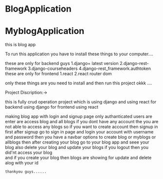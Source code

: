 # BlogApplication
# MyblogApplication
this is blog app
 
 To run this application you have to install these things to your computer....

 these are only for backend guys
 1.django= latest version
 2.django-rest-framework
 3.django-courseheaders
 4.django-rest_framework.authtoken
  these are only for frontend
  1.react
  2.react router dom


  only these things are you need to install and then run this project
   okkk
   ....


   Project Discription:->

   this is fully crud operation project which is using django and using react
   for backend using django
   for frontend using react

   making blog app 
   with login and signup page 
   only authanticated users are enter are access blog and all blogs
    if you dont have any account the you are not able to access any blogs
    so if you want to create account then signup in first
    after signup go to sign in page and login your account with username and password
    then
    you have a navbar options to create blog or myblogs or allblogs
    then after creating your blog go to your blog app 
    and seee
    your blog
    also delete your blog and update your blogs if you logout then you did'nt access your blog\
    and if you create your blog then blogs are showing for update and delete alog with your id 


    thankyou guys......
     